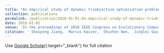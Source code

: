 ```yaml
---
title: "An empirical study of dynamic triobjective optimisation problems"
collection: publications
permalink: /publication/2018-01-01-An-empirical-study-of-dynamic-triobjective-optimisation-problems
date: 2018-01-01
venue: 'In the proceedings of 2018 IEEE Congress on Evolutionary Computation (CEC)'
citation: ' Shouyong Jiang,  Marcus Kaiser,  Shuzhen Wan,  Jinglei Guo,  Shengxiang Yang,  Natalio Krasnogor, &quot;An empirical study of dynamic triobjective optimisation problems.&quot; In the proceedings of 2018 IEEE Congress on Evolutionary Computation (CEC), 2018.'
---
```

Use [Google Scholar](https://scholar.google.com/scholar?q=An+empirical+study+of+dynamic+triobjective+optimisation+problems){:target="_blank"} for full citation